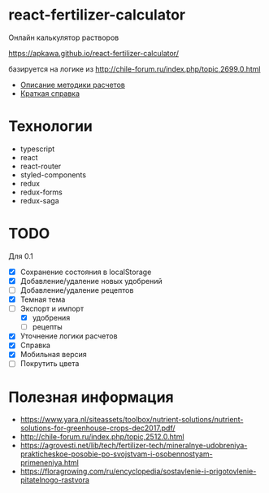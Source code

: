 # react-fertilizer-calculator

Онлайн калькулятор растворов

https://apkawa.github.io/react-fertilizer-calculator/

базируется на логике из http://chile-forum.ru/index.php/topic,2699.0.html

* [Описание методики расчетов](src/docs/technique.md)
* [Краткая справка](src/docs/how_to_use.md)

# Технологии

* typescript
* react
* react-router
* styled-components
* redux
* redux-forms
* redux-saga


# TODO

Для 0.1

* [x] Сохранение состояния в localStorage
* [x] Добавление/удаление новых удобрений
* [ ] Добавление/удаление рецептов
* [x] Темная тема
* [ ] Экспорт и импорт
    * [x] удобрения
    * [ ] рецепты
* [x] Уточнение логики расчетов
* [x] Справка
* [x] Мобильная версия
* [ ] Покрутить цвета

# Полезная информация

* https://www.yara.nl/siteassets/toolbox/nutrient-solutions/nutrient-solutions-for-greenhouse-crops-dec2017.pdf/
* http://chile-forum.ru/index.php/topic,2512.0.html
* https://agrovesti.net/lib/tech/fertilizer-tech/mineralnye-udobreniya-prakticheskoe-posobie-po-svojstvam-i-osobennostyam-primeneniya.html
* https://floragrowing.com/ru/encyclopedia/sostavlenie-i-prigotovlenie-pitatelnogo-rastvora
